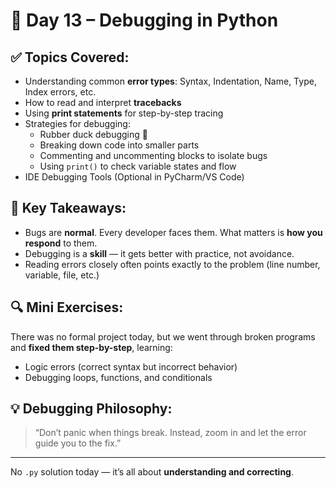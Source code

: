 # 🐞 Day 13 – Debugging in Python

## ✅ Topics Covered:
- Understanding common **error types**: Syntax, Indentation, Name, Type, Index errors, etc.
- How to read and interpret **tracebacks**
- Using **print statements** for step-by-step tracing
- Strategies for debugging: 
  - Rubber duck debugging 🦆
  - Breaking down code into smaller parts
  - Commenting and uncommenting blocks to isolate bugs
  - Using `print()` to check variable states and flow
- IDE Debugging Tools (Optional in PyCharm/VS Code)

## 🧠 Key Takeaways:
- Bugs are **normal**. Every developer faces them. What matters is **how you respond** to them.
- Debugging is a **skill** — it gets better with practice, not avoidance.
- Reading errors closely often points exactly to the problem (line number, variable, file, etc.)

## 🔍 Mini Exercises:
There was no formal project today, but we went through broken programs and **fixed them step-by-step**, learning:
- Logic errors (correct syntax but incorrect behavior)
- Debugging loops, functions, and conditionals

## 💡 Debugging Philosophy:
> “Don’t panic when things break. Instead, zoom in and let the error guide you to the fix.”

---

No `.py` solution today — it’s all about **understanding and correcting**.

